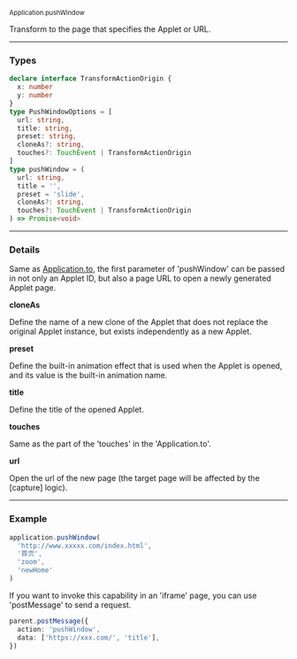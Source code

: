 <small>Application.pushWindow</small>

Transform to the page that specifies the Applet or URL.

---

<h3>Types</h3>

```ts
declare interface TransformActionOrigin {
  x: number
  y: number
}
type PushWindowOptions = [
  url: string,
  title: string,
  preset: string,
  cloneAs?: string,
  touches?: TouchEvent | TransformActionOrigin
]
type pushWindow = (
  url: string,
  title = '',
  preset = 'slide',
  cloneAs?: string,
  touches?: TouchEvent | TransformActionOrigin
) => Promise<void>
```

---

<h3>Details</h3>

Same as <a href="?id=applicationTo#docs" preset-effect="slide" clone-as="doc-newWindow-applicationTo" >Application.to</a>, the first parameter of 'pushWindow' can be passed in not only an Applet ID, but also a page URL to open a newly generated Applet page.

**cloneAs**

Define the name of a new clone of the Applet that does not replace the original Applet instance, but exists independently as a new Applet.

**preset**

Define the built-in animation effect that is used when the Applet is opened, and its value is the built-in animation name.

**title**

Define the title of the opened Applet.

**touches**

Same as the part of the 'touches' in the 'Application.to'.

**url**

Open the url of the new page (the target page will be affected by the [capture] logic).

---

<h3>Example</h3>

```ts
application.pushWindow(
  'http://www.xxxxx.com/index.html',
  '首页',
  'zoom',
  'newHome'
)
```

If you want to invoke this capability in an 'iframe' page, you can use 'postMessage' to send a request.

```ts
parent.postMessage({
  action: 'pushWindow',
  data: ['https://xxx.com/', 'title'],
})
```
